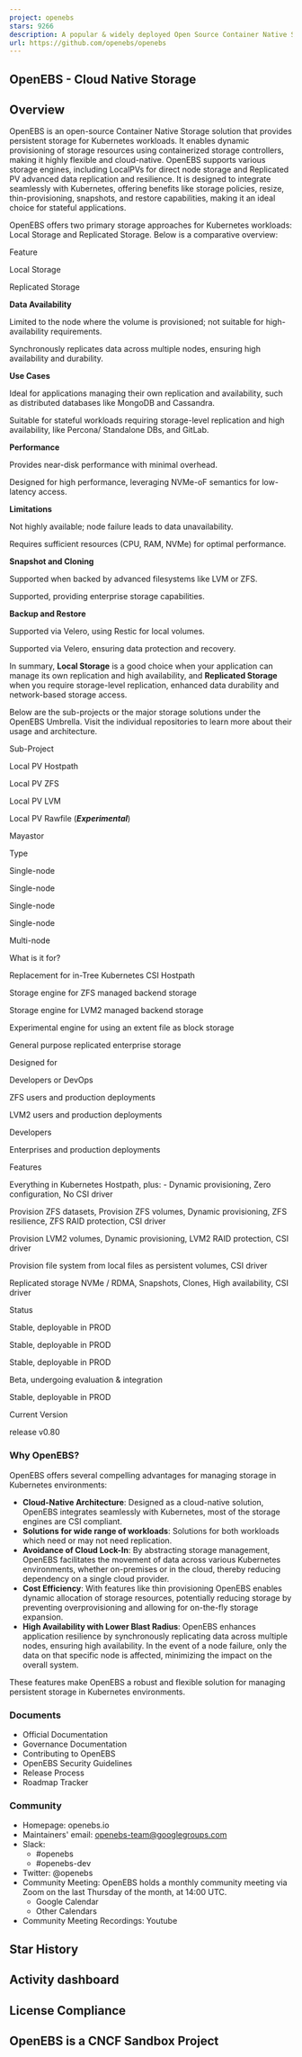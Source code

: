 ```yaml
---
project: openebs
stars: 9266
description: A popular & widely deployed Open Source Container Native Storage platform for Stateful Persistent Applications on Kubernetes.
url: https://github.com/openebs/openebs
---
```


OpenEBS - Cloud Native Storage
------------------------------

Overview
--------

OpenEBS is an open-source Container Native Storage solution that provides persistent storage for Kubernetes workloads. It enables dynamic provisioning of storage resources using containerized storage controllers, making it highly flexible and cloud-native. OpenEBS supports various storage engines, including LocalPVs for direct node storage and Replicated PV advanced data replication and resilience. It is designed to integrate seamlessly with Kubernetes, offering benefits like storage policies, resize, thin-provisioning, snapshots, and restore capabilities, making it an ideal choice for stateful applications.

OpenEBS offers two primary storage approaches for Kubernetes workloads: Local Storage and Replicated Storage. Below is a comparative overview:

Feature

Local Storage

Replicated Storage

**Data Availability**

Limited to the node where the volume is provisioned; not suitable for high-availability requirements.

Synchronously replicates data across multiple nodes, ensuring high availability and durability.

**Use Cases**

Ideal for applications managing their own replication and availability, such as distributed databases like MongoDB and Cassandra.

Suitable for stateful workloads requiring storage-level replication and high availability, like Percona/ Standalone DBs, and GitLab.

**Performance**

Provides near-disk performance with minimal overhead.

Designed for high performance, leveraging NVMe-oF semantics for low-latency access.

**Limitations**

Not highly available; node failure leads to data unavailability.

Requires sufficient resources (CPU, RAM, NVMe) for optimal performance.

**Snapshot and Cloning**

Supported when backed by advanced filesystems like LVM or ZFS.

Supported, providing enterprise storage capabilities.

**Backup and Restore**

Supported via Velero, using Restic for local volumes.

Supported via Velero, ensuring data protection and recovery.

In summary, **Local Storage** is a good choice when your application can manage its own replication and high availability, and **Replicated Storage** when you require storage-level replication, enhanced data durability and network-based storage access.

Below are the sub-projects or the major storage solutions under the OpenEBS Umbrella. Visit the individual repositories to learn more about their usage and architecture.

Sub-Project

Local PV Hostpath

Local PV ZFS

Local PV LVM

Local PV Rawfile (_**Experimental**_)

Mayastor

Type

Single-node

Single-node

Single-node

Single-node

Multi-node

What is it for?

Replacement for in-Tree Kubernetes CSI Hostpath

Storage engine for ZFS managed backend storage

Storage engine for LVM2 managed backend storage

Experimental engine for using an extent file as block storage

General purpose replicated enterprise storage

Designed for

Developers or DevOps

ZFS users and production deployments

LVM2 users and production deployments

Developers

Enterprises and production deployments

Features

Everything in Kubernetes Hostpath, plus: - Dynamic provisioning, Zero configuration, No CSI driver

Provision ZFS datasets, Provision ZFS volumes, Dynamic provisioning, ZFS resilience, ZFS RAID protection, CSI driver

Provision LVM2 volumes, Dynamic provisioning, LVM2 RAID protection, CSI driver

Provision file system from local files as persistent volumes, CSI driver

Replicated storage NVMe / RDMA, Snapshots, Clones, High availability, CSI driver

Status

Stable, deployable in PROD

Stable, deployable in PROD

Stable, deployable in PROD

Beta, undergoing evaluation & integration

Stable, deployable in PROD

Current Version

release v0.80

### Why OpenEBS?

OpenEBS offers several compelling advantages for managing storage in Kubernetes environments:

-   **Cloud-Native Architecture**: Designed as a cloud-native solution, OpenEBS integrates seamlessly with Kubernetes, most of the storage engines are CSI compliant.
-   **Solutions for wide range of workloads**: Solutions for both workloads which need or may not need replication.
-   **Avoidance of Cloud Lock-In**: By abstracting storage management, OpenEBS facilitates the movement of data across various Kubernetes environments, whether on-premises or in the cloud, thereby reducing dependency on a single cloud provider.
-   **Cost Efficiency**: With features like thin provisioning OpenEBS enables dynamic allocation of storage resources, potentially reducing storage by preventing overprovisioning and allowing for on-the-fly storage expansion.
-   **High Availability with Lower Blast Radius**: OpenEBS enhances application resilience by synchronously replicating data across multiple nodes, ensuring high availability. In the event of a node failure, only the data on that specific node is affected, minimizing the impact on the overall system.

These features make OpenEBS a robust and flexible solution for managing persistent storage in Kubernetes environments.

### Documents

-   Official Documentation
-   Governance Documentation
-   Contributing to OpenEBS
-   OpenEBS Security Guidelines
-   Release Process
-   Roadmap Tracker

### Community

-   Homepage: openebs.io
-   Maintainers' email: openebs-team@googlegroups.com
-   Slack:
    -   #openebs
    -   #openebs-dev
-   Twitter: @openebs
-   Community Meeting: OpenEBS holds a monthly community meeting via Zoom on the last Thursday of the month, at 14:00 UTC.
    -   Google Calendar
    -   Other Calendars
-   Community Meeting Recordings: Youtube

Star History
------------

Activity dashboard
------------------

License Compliance
------------------

OpenEBS is a CNCF Sandbox Project
---------------------------------

